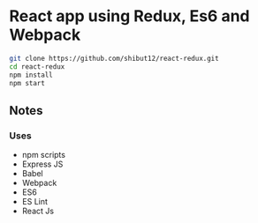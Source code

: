 # React app using Redux, Es6 and Webpack

```bash
git clone https://github.com/shibut12/react-redux.git
cd react-redux
npm install
npm start
```

## Notes

### Uses

* npm scripts
* Express JS
* Babel
* Webpack
* ES6
* ES Lint
* React Js